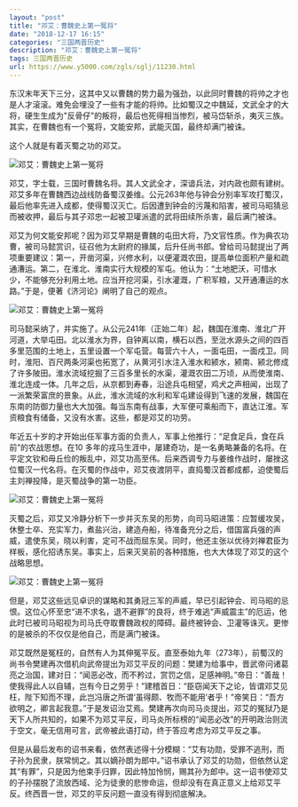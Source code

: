 ```yaml
---
layout: "post"
title: "邓艾：曹魏史上第一冤将"
date: "2018-12-17 16:15"
categories: "三国两晋历史"
description: "邓艾：曹魏史上第一冤将"
tags: 三国两晋历史
url: https://www.y5000.com/zgls/sglj/11230.html
---
```






东汉末年天下三分，这其中又以曹魏的势力最为强劲，以此同时曹魏的将帅之才也是人才滚滚。难免会埋没了一些有才能的将帅。比如蜀汉之中魏延，文武全才的大将，硬生生成为"反骨仔"的叛将，最后也死得相当惨烈，被马岱斩杀，夷灭三族。其实，在曹魏也有一个冤将，文能安邦，武能灭国，最终却满门被诛。

这个人就是有着灭蜀之功的邓艾。

![邓艾：曹魏史上第一冤将](/uploads/allimg/170118/6-1F11Q31J5119.JPG)

邓艾，字士载，三国时曹魏名将。其人文武全才，深谙兵法，对内政也颇有建树。邓艾多年在曹魏西边战线防备蜀汉姜维。公元263年他与钟会分别率军攻打蜀汉，最后他率先进入成都，使得蜀汉灭亡。后因遭到钟会的污蔑和陷害，被司马昭猜忌而被收押，最后与其子邓忠一起被卫瓘派遣的武将田续所杀害，最后满门被诛。

邓艾为何文能安邦呢？因为邓艾早期是曹魏的屯田大将，乃文官性质。作为典农功曹，被司马懿赏识，征召他为太尉府的掾属，后升任尚书郎。曾给司马懿提出了两项重要建议：第一，开凿河渠，兴修水利，以便灌溉农田，提高单位面积产量和疏通漕运。第二，在淮北、淮南实行大规模的军屯。他认为：“土地肥沃，可惜水少，不能够充分利用土地。应当开挖河渠，引水灌溉，广积军粮，又开通漕运的水路。”于是，便著《济河论》阐明了自己的观点。

![邓艾：曹魏史上第一冤将](/uploads/allimg/170118/6-1F11Q31Zc12.JPG)

司马懿采纳了，并实施了。从公元241年（正始二年）起，魏国在淮南、淮北广开河道，大举屯田。北以淮水为界，自钟离以南，横石以西，至沘水源头之间的四百多里范围的土地上，五里设置一个军屯营。每营六十人，一面屯田，一面戍卫。同时，淮阳、百尺两条河渠也拓宽了，从黄河引水注入淮水和颍水，颍南、颍北修成了许多陂田。淮水流域挖掘了三百多里长的水渠，灌溉农田二万顷，从而使淮南、淮北连成一体。几年之后，从京都到寿春，沿途兵屯相望，鸡犬之声相闻，出现了一派繁荣富庶的景象。从此，淮水流域的水利和军屯建设得到飞速的发展，魏国在东南的防御力量也大大加强。每当东南有战事，大军便可乘船而下，直达江淮。军资粮食有储备，又没有水害。这些，都是邓艾的功劳。

年近五十岁的才开始出任军事方面的负责人，军事上他推行：“足食足兵，食在兵前”的农战思想。在10
多年的戎马生涯中，屡建奇功，是一名勇略兼备的名将。在平定文钦和毋丘俭的叛乱中，邓艾功高至伟。后来西调专力与姜维作战时，屡挫这位蜀汉一代名将。在灭蜀的作战中，邓艾夜渡阴平，直捣蜀汉首都成都，迫使蜀后主刘禅投降，是灭蜀战争的第一功臣。

![邓艾：曹魏史上第一冤将](/uploads/allimg/170118/6-1F11Q32014V6.JPG)

灭蜀之后，邓艾又冷静分析下一步并灭东吴的形势，向司马昭进策：应暂缓攻吴，休整士卒、充实军力，煮盐兴治，建造舟船，待准备充分之后，借国富兵强的声威，遣使东吴，晓以利害，定可不战而屈东吴。同时，他还主张以优待刘禅君臣为样板，感化招诱东吴。事实上，后来灭吴前的各种措施，也大大体现了邓艾的这个战略思想。

![邓艾：曹魏史上第一冤将](/uploads/allimg/170118/6-1F11Q32104529.JPG)

但是，邓艾这些远见卓识的谋略和其勇冠三军的声威，早已引起钟会、司马昭的忌恨。这位心怀至忠“进不求名，退不避罪”的良将，终于难逃“声威震主”的厄运，他此时已被司马昭视为司马氏夺取曹魏政权的障碍。最终被钟会、卫灌等诛灭。更惨的是被杀的不仅仅是他自己，而是满门被诛。

邓艾既然是冤枉的，自然有人为其伸冤平反。直至泰始九年（273年），前蜀汉的尚书令樊建再次借机向武帝提出为邓艾平反的问题：樊建为给事中，晋武帝问诸葛亮之治国，建对日：“闻恶必改，而不矜过，赏罚之信，足感神明。”帝日：“善哉！使我得此人以自辅，岂有今日之劳乎！”建稽首日：“臣窃闻天下之论，皆谓邓艾见枉，陛下知而不理，此岂冯唐之所谓‘虽得颇、牧而不能用’者乎！”帝笑日：“吾方欲明之，卿言起我意。”于是发诏治艾焉。樊建再次向司马炎提出，邓艾的冤狱乃是天下人所共知的，如果不为邓艾平反，司马炎所标榜的“闻恶必改”的开明政治则流于空文，毫无信用可言，武帝被此语打动，终于答应考虑为邓艾平反之事。

但是从最后发布的诏书来看，依然表述得十分模糊：“艾有功勋，受罪不逃刑，而子孙为民隶，朕常悯之。其以嫡孙朗为郎中。”诏书承认了邓艾的功勋，但依然认定其“有罪”，只是因为他束手归罪，因此特加怜悯，赐其孙为郎中。这一诏书使邓艾的子孙摆脱了流放西域、沦为徒隶的悲惨命运，但却没有在真正意义上给邓艾平反。终西晋一世，邓艾的平反问题一直没有得到彻底解决。
